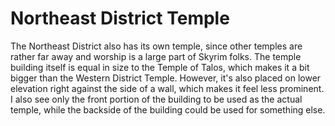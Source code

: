 # Northeast District Temple

The Northeast District also has its own temple, since other temples are rather far away and worship is a large part of Skyrim folks. The temple building itself is equal in size to the Temple of Talos, which makes it a bit bigger than the Western District Temple. However, it's also placed on lower elevation right against the side of a wall, which makes it feel less prominent. I also see only the front portion of the building to be used as the actual temple, while the backside of the building could be used for something else.
